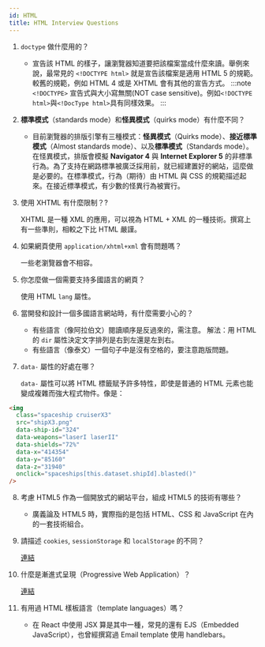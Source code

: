 ```yaml
---
id: HTML
title: HTML Interview Questions
---
```


1. `doctype` 做什麼用的？

   - 宣告該 HTML 的樣子，讓瀏覽器知道要把該檔案當成什麼來讀。舉例來說，最常見的 `<!DOCTYPE html>` 就是宣告該檔案是適用 HTML 5 的規範。較舊的規範，例如 HTML 4 或是 XHTML 會有其他的宣告方式。
     :::note
     `<!DOCTYPE>` 宣告式與大小寫無關(NOT case sensitive)。例如`<!DOCTYPE html>`與`<!DocType html>`具有同樣效果。
     :::

2. **標準模式**（standards mode）和**怪異模式**（quirks mode）有什麼不同？

   - 目前瀏覽器的排版引擎有三種模式：**怪異模式**（Quirks mode）、**接近標準模式**（Almost standards mode）、以及**標準模式**（Standards mode）。在怪異模式，排版會模擬 **Navigator 4** 與 **Internet Explorer 5** 的非標準行為。為了支持在網路標準被廣泛採用前，就已經建置好的網站，這麼做是必要的。在標準模式，行為（期待）由 HTML 與 CSS 的規範描述起來。在接近標準模式，有少數的怪異行為被實行。

3. 使用 XHTML 有什麼限制？?

   XHTML 是一種 XML 的應用，可以視為 HTML + XML 的一種技術。撰寫上有一些準則，相較之下比 HTML 嚴謹。

4. 如果網頁使用 `application/xhtml+xml` 會有問題嗎？

   一些老瀏覽器會不相容。

5. 你怎麼做一個需要支持多國語言的網頁？

   使用 HTML `lang` 屬性。

6. 當開發和設計一個多國語言網站時，有什麼需要小心的？

   - 有些語言（像阿拉伯文）閱讀順序是反過來的，需注意。
     解法：用 HTML 的 `dir` 屬性決定文字排列是右到左還是左到右。
   - 有些語言（像泰文）一個句子中是沒有空格的，要注意跑版問題。

7. `data-` 屬性的好處在哪？

   `data-` 屬性可以將 HTML 標籤賦予許多特性，即使是普通的 HTML 元素也能變成複雜而強大程式物件。像是：

```html
<img
  class="spaceship cruiserX3"
  src="shipX3.png"
  data-ship-id="324"
  data-weapons="laserI laserII"
  data-shields="72%"
  data-x="414354"
  data-y="85160"
  data-z="31940"
  onclick="spaceships[this.dataset.shipId].blasted()"
/>
```

8. 考慮 HTML5 作為一個開放式的網站平台，組成 HTML5 的技術有哪些？

   - 廣義論及 HTML5 時，實際指的是包括 HTML、CSS 和 JavaScript 在內的一套技術組合。

9. 請描述 `cookies`, `sessionStorage` 和 `localStorage` 的不同？

   [連結](https://iter01.com/474585.html)

10. 什麼是漸進式呈現（Progressive Web Application）？

    [連結](https://ithelp.ithome.com.tw/articles/10215567)

11. 有用過 HTML 樣板語言（template languages）嗎？

    - 在 React 中使用 JSX 算是其中一種，常見的還有 EJS（Embedded JavaScript），也曾經撰寫過 Email template 使用 handlebars。
